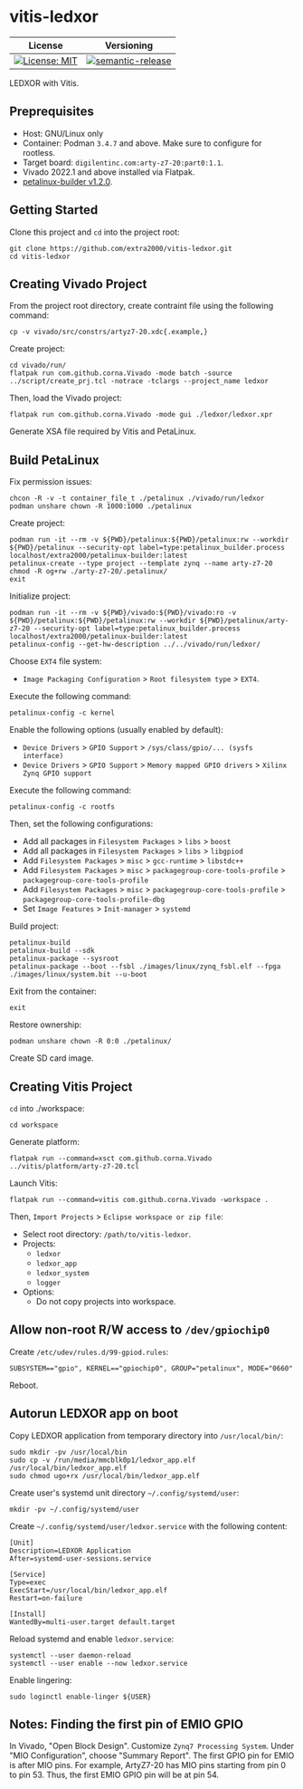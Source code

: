 # vitis-ledxor

| License | Versioning |
| ------- | ---------- |
| [![License: MIT](https://img.shields.io/badge/License-MIT-yellow.svg)](https://opensource.org/licenses/MIT) | [![semantic-release](https://img.shields.io/badge/%20%20%F0%9F%93%A6%F0%9F%9A%80-semantic--release-e10079.svg)](https://github.com/semantic-release/semantic-release) |

LEDXOR with Vitis.


## Preprequisites

* Host: GNU/Linux only
* Container: Podman `3.4.7` and above. Make sure to configure for rootless.
* Target board: `digilentinc.com:arty-z7-20:part0:1.1`.
* Vivado 2022.1 and above installed via Flatpak.
* [petalinux-builder v1.2.0](https://github.com/extra2000/petalinux-builder).


## Getting Started

Clone this project and `cd` into the project root:
```
git clone https://github.com/extra2000/vitis-ledxor.git
cd vitis-ledxor
```


## Creating Vivado Project

From the project root directory, create contraint file using the following command:
```
cp -v vivado/src/constrs/artyz7-20.xdc{.example,}
```

Create project:
```
cd vivado/run/
flatpak run com.github.corna.Vivado -mode batch -source ../script/create_prj.tcl -notrace -tclargs --project_name ledxor
```

Then, load the Vivado project:
```
flatpak run com.github.corna.Vivado -mode gui ./ledxor/ledxor.xpr
```

Generate XSA file required by Vitis and PetaLinux.


## Build PetaLinux

Fix permission issues:
```
chcon -R -v -t container_file_t ./petalinux ./vivado/run/ledxor
podman unshare chown -R 1000:1000 ./petalinux
```

Create project:
```
podman run -it --rm -v ${PWD}/petalinux:${PWD}/petalinux:rw --workdir ${PWD}/petalinux --security-opt label=type:petalinux_builder.process localhost/extra2000/petalinux-builder:latest
petalinux-create --type project --template zynq --name arty-z7-20
chmod -R og+rw ./arty-z7-20/.petalinux/
exit
```

Initialize project:
```
podman run -it --rm -v ${PWD}/vivado:${PWD}/vivado:ro -v ${PWD}/petalinux:${PWD}/petalinux:rw --workdir ${PWD}/petalinux/arty-z7-20 --security-opt label=type:petalinux_builder.process localhost/extra2000/petalinux-builder:latest
petalinux-config --get-hw-description ../../vivado/run/ledxor/
```

Choose `EXT4` file system:
* `Image Packaging Configuration` > `Root filesystem type` > `EXT4`.

Execute the following command:
```
petalinux-config -c kernel
```

Enable the following options (usually enabled by default):
* `Device Drivers` > `GPIO Support` > `/sys/class/gpio/... (sysfs interface)`
* `Device Drivers` > `GPIO Support` > `Memory mapped GPIO drivers` > `Xilinx Zynq GPIO support`

Execute the following command:
```
petalinux-config -c rootfs
```

Then, set the following configurations:
* Add all packages in `Filesystem Packages` > `libs` > `boost`
* Add all packages in `Filesystem Packages` > `libs` > `libgpiod`
* Add `Filesystem Packages` > `misc` > `gcc-runtime` > `libstdc++`
* Add `Filesystem Packages` > `misc` > `packagegroup-core-tools-profile` > `packagegroup-core-tools-profile`
* Add `Filesystem Packages` > `misc` > `packagegroup-core-tools-profile` > `packagegroup-core-tools-profile-dbg`
* Set `Image Features` > `Init-manager` > `systemd`

Build project:
```
petalinux-build
petalinux-build --sdk
petalinux-package --sysroot
petalinux-package --boot --fsbl ./images/linux/zynq_fsbl.elf --fpga ./images/linux/system.bit --u-boot
```

Exit from the container:
```
exit
```

Restore ownership:
```
podman unshare chown -R 0:0 ./petalinux/
```

Create SD card image.


## Creating Vitis Project

`cd` into ./workspace:
```
cd workspace
```

Generate platform:
```
flatpak run --command=xsct com.github.corna.Vivado ../vitis/platform/arty-z7-20.tcl
```

Launch Vitis:
```
flatpak run --command=vitis com.github.corna.Vivado -workspace .
```

Then, `Import Projects` > `Eclipse workspace or zip file`:
* Select root directory: `/path/to/vitis-ledxor`.
* Projects:
    * `ledxor`
    * `ledxor_app`
    * `ledxor_system`
    * `logger`
* Options:
    * Do not copy projects into workspace.


## Allow non-root R/W access to `/dev/gpiochip0`

Create `/etc/udev/rules.d/99-gpiod.rules`:
```
SUBSYSTEM=="gpio", KERNEL=="gpiochip0", GROUP="petalinux", MODE="0660"
```

Reboot.


## Autorun LEDXOR app on boot

Copy LEDXOR application from temporary directory into `/usr/local/bin/`:
```
sudo mkdir -pv /usr/local/bin
sudo cp -v /run/media/mmcblk0p1/ledxor_app.elf /usr/local/bin/ledxor_app.elf
sudo chmod ugo+rx /usr/local/bin/ledxor_app.elf
```

Create user's systemd unit directory `~/.config/systemd/user`:
```
mkdir -pv ~/.config/systemd/user
```

Create `~/.config/systemd/user/ledxor.service` with the following content:
```
[Unit]
Description=LEDXOR Application
After=systemd-user-sessions.service

[Service]
Type=exec
ExecStart=/usr/local/bin/ledxor_app.elf
Restart=on-failure

[Install]
WantedBy=multi-user.target default.target
```

Reload systemd and enable `ledxor.service`:
```
systemctl --user daemon-reload
systemctl --user enable --now ledxor.service
```

Enable lingering:
```
sudo loginctl enable-linger ${USER}
```


## Notes: Finding the first pin of EMIO GPIO

In Vivado, "Open Block Design". Customize `Zynq7 Processing System`. Under "MIO Configuration", choose "Summary Report". The first GPIO pin for EMIO is after MIO pins. For example, ArtyZ7-20 has MIO pins starting from pin 0 to pin 53. Thus, the first EMIO GPIO pin will be at pin 54.
